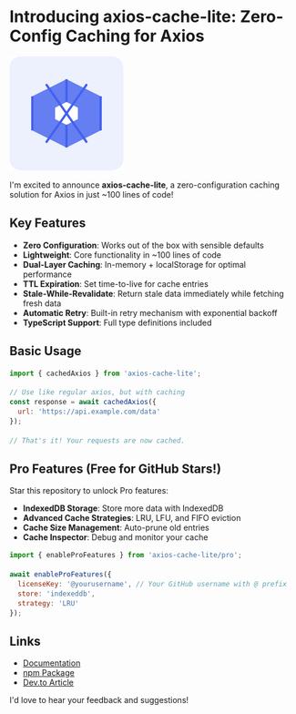 # Introducing axios-cache-lite: Zero-Config Caching for Axios

![axios-cache-lite logo](https://github.com/Nom-nom-hub/axios-cache-lite/raw/main/logo.png)

I'm excited to announce **axios-cache-lite**, a zero-configuration caching solution for Axios in just ~100 lines of code!

## Key Features

- **Zero Configuration**: Works out of the box with sensible defaults
- **Lightweight**: Core functionality in ~100 lines of code
- **Dual-Layer Caching**: In-memory + localStorage for optimal performance
- **TTL Expiration**: Set time-to-live for cache entries
- **Stale-While-Revalidate**: Return stale data immediately while fetching fresh data
- **Automatic Retry**: Built-in retry mechanism with exponential backoff
- **TypeScript Support**: Full type definitions included

## Basic Usage

```javascript
import { cachedAxios } from 'axios-cache-lite';

// Use like regular axios, but with caching
const response = await cachedAxios({
  url: 'https://api.example.com/data'
});

// That's it! Your requests are now cached.
```

## Pro Features (Free for GitHub Stars!)

Star this repository to unlock Pro features:

- **IndexedDB Storage**: Store more data with IndexedDB
- **Advanced Cache Strategies**: LRU, LFU, and FIFO eviction
- **Cache Size Management**: Auto-prune old entries
- **Cache Inspector**: Debug and monitor your cache

```javascript
import { enableProFeatures } from 'axios-cache-lite/pro';

await enableProFeatures({
  licenseKey: '@yourusername', // Your GitHub username with @ prefix
  store: 'indexeddb',
  strategy: 'LRU'
});
```

## Links

- [Documentation](https://axios-cache-lite.js.org)
- [npm Package](https://www.npmjs.com/package/axios-cache-lite)
- [Dev.to Article](https://dev.to/nomnomhub/introducing-axios-cache-lite-zero-config-caching-for-axios-in-100-lines-of-code-2g4i)

I'd love to hear your feedback and suggestions!
